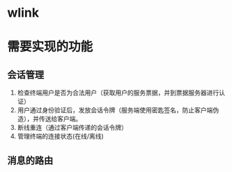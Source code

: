 # wlink

# 需要实现的功能

## 会话管理
1. 检查终端用户是否为合法用户（获取用户的服务票据，并到票据服务器进行认证）
2. 用户通过身份验证后，发放会话令牌（服务端使用密匙签名，防止客户端伪造），并传送给客户端。
3. 断线重连（通过客户端传递的会话令牌）
4. 管理终端的连接状态(在线/离线)

## 消息的路由
